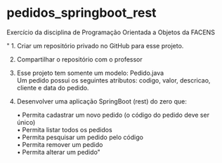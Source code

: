 # pedidos_springboot_rest
Exercício da disciplina de Programação Orientada a Objetos da FACENS

" 1. Criar um repositório privado no GitHub para esse projeto.

2. Compartilhar o repositório com o professor

3. Esse projeto tem somente um modelo: Pedido.java<br>
Um pedido possui os seguintes atributos: codigo, valor, descricao, cliente e data do pedido.

4. Desenvolver uma aplicação SpringBoot (rest) do zero que:

    • Permita cadastrar um novo pedido (o código do pedido deve ser único)<br>
    • Permita listar todos os pedidos<br>
    • Permita pesquisar um pedido pelo código<br>
    • Permita remover um pedido<br>
    • Permita alterar um pedido"
